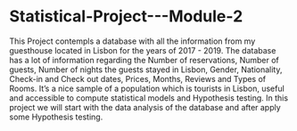 # Statistical-Project---Module-2
This Project contempls a database with all the information from my guesthouse located in Lisbon for the years of 2017 - 2019. The database has a lot of information regarding the Number of reservations, Number of guests, Number of nights the guests stayed in Lisbon, Gender, Nationality, Check-in and Check out dates, Prices, Months, Reviews and Types of Rooms. It’s a nice sample of a population which is tourists in Lisbon, useful and accessible to compute statistical models and Hypothesis testing. In this project we will start with the data analysis of the database and after apply some Hypothesis testing.
